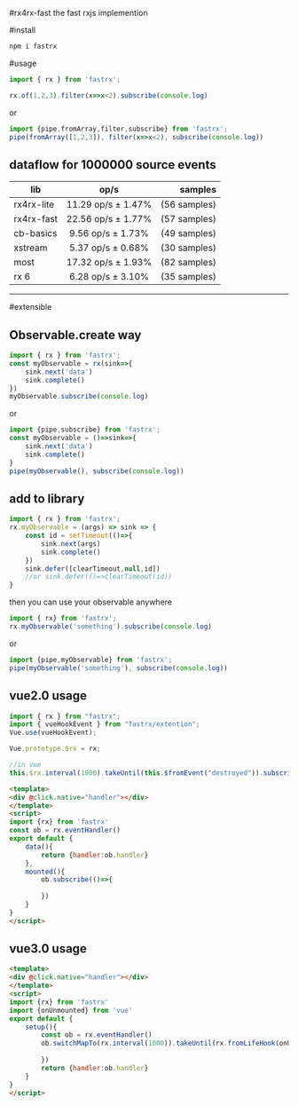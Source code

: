 #rx4rx-fast
the fast rxjs implemention

#install

```bash
npm i fastrx
```

#usage

```js
import { rx } from 'fastrx';

rx.of(1,2,3).filter(x=>x<2).subscribe(console.log)
```

or

```js
import {pipe,fromArray,filter,subscribe} from 'fastrx';
pipe(fromArray([1,2,3]), filter(x=>x<2), subscribe(console.log))
```


dataflow for 1000000 source events
-----------------------------------------------

| lib   |      op/s      |  samples |
|----------|:-------------:|------:|
|rx4rx-lite  | 11.29 op/s ±  1.47%  | (56 samples)
|rx4rx-fast  | 22.56 op/s ±  1.77%  | (57 samples)
|cb-basics   |  9.56 op/s ±  1.73%  | (49 samples)
|xstream     | 5.37 op/s ±  0.68%   | (30 samples)
|most        | 17.32 op/s ±  1.93%  | (82 samples)
|rx 6        |  6.28 op/s ±  3.10%  | (35 samples)
-----------------------------------------------

#extensible

## Observable.create way

```js
import { rx } from 'fastrx';
const myObservable = rx(sink=>{
    sink.next('data')
    sink.complete()
})
myObservable.subscribe(console.log)
```
or

```js
import {pipe,subscribe} from 'fastrx';
const myObservable = ()=>sink=>{
    sink.next('data')
    sink.complete()
}
pipe(myObservable(), subscribe(console.log))
```

## add to library
```js
import { rx } from 'fastrx';
rx.myObservable = (args) => sink => {
    const id = setTimeout(()=>{
        sink.next(args)
        sink.complete()
    })
    sink.defer([clearTimeout,null,id])
    //or sink.defer(()=>clearTimeout(id))
}
```
then you can use your observable anywhere

```js
import { rx} from 'fastrx';
rx.myObservable('something').subscribe(console.log)
```
or

```js
import {pipe,myObservable} from 'fastrx';
pipe(myObservable('something'), subscribe(console.log))
```

## vue2.0 usage
```js
import { rx } from "fastrx";
import { vueHookEvent } from "fastrx/extention";
Vue.use(vueHookEvent);

Vue.prototype.$rx = rx;

//in vue
this.$rx.interval(1000).takeUntil(this.$fromEvent("destroyed")).subscribe(()=>{})
```
```html
<template>
<div @click.native="handler"></div>
</template>
<script>
import {rx} from 'fastrx'
const ob = rx.eventHandler()
export default {
    data(){
        return {handler:ob.handler}
    },
    mounted(){
        ob.subscribe(()=>{
            
        })
    }
}
</script>
```

## vue3.0 usage
```html
<template>
<div @click.native="handler"></div>
</template>
<script>
import {rx} from 'fastrx'
import {onUnmounted} from 'vue'
export default {
    setup(){
        const ob = rx.eventHandler()
        ob.switchMapTo(rx.interval(1000)).takeUntil(rx.fromLifeHook(onUnmounted)).subscribe(()=>{
            
        })
        return {handler:ob.handler}
    }
}
</script>
```